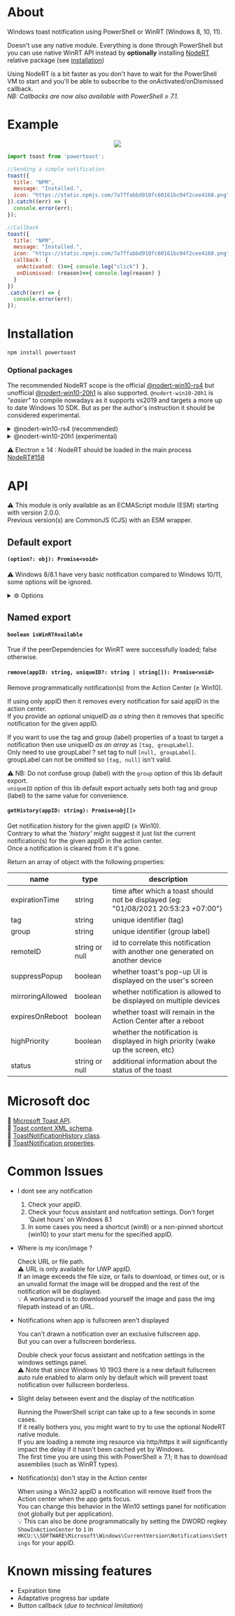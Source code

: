 About
=====

Windows toast notification using PowerShell or WinRT (Windows 8, 10, 11).<br />

Doesn't use any native module. Everything is done through PowerShell but you can use native WinRT API instead by **optionally** installing [NodeRT](https://github.com/NodeRT/NodeRT) relative package (see [installation](#Installation))

Using NodeRT is a bit faster as you don't have to wait for the PowerShell VM to start and you'll be able to subscribe to the onActivated/onDismissed callback.<br />
_NB: Callbacks are now also available with PowerShell ≥ 7.1._

Example
=======
<p align="center">
<img src="https://github.com/xan105/node-powertoast/raw/master/screenshot/example.png">
</p>

```js 
import toast from 'powertoast';

//Sending a simple notification
toast({
  title: "NPM",
  message: "Installed.",
  icon: "https://static.npmjs.com/7a7ffabbd910fc60161bc04f2cee4160.png"
}).catch((err) => { 
  console.error(err);
});

//Callback
toast({
  title: "NPM",
  message: "Installed.",
  icon: "https://static.npmjs.com/7a7ffabbd910fc60161bc04f2cee4160.png",
  callback: { 
   onActivated: ()=>{ console.log("click") },
   onDismissed: (reason)=>{ console.log(reason) }
  }
})
.catch((err) => { 
  console.error(err);
});
```

Installation
============

`npm install powertoast`

### Optional packages

The recommended NodeRT scope is the official [@nodert-win10-rs4](https://github.com/NodeRT/NodeRT) but unofficial [@nodert-win10-20h1](https://github.com/MaySoMusician/NodeRT) is also supported.
`@nodert-win10-20h1` is _"easier"_ to compile nowadays as it supports vs2019 and targets a more up to date Windows 10 SDK.
But as per the author's instruction it should be considered experimental.

<details>
<summary>@nodert-win10-rs4 (recommended)</summary>

 + [NodeRT windows.data.xml.dom](https://www.npmjs.com/package/@nodert-win10-rs4/windows.data.xml.dom)<br />
 `npm install @nodert-win10-rs4/windows.data.xml.dom`
 + [NodeRT windows.ui.notifications](https://www.npmjs.com/package/@nodert-win10-rs4/windows.ui.notifications)<br /> 
 `npm install @nodert-win10-rs4/windows.ui.notifications`
 
 _Prerequisite: C/C++ build tools (vs20**15**/**2017**) and Python 3.x (node-gyp) / Windows 10 SDK **10.0.17134.0** (1803 Redstone 4)_<br/>
_⚠️ SDK and build tools version are important here. This will most likely fail to compile otherwise._

</details>

<details>
<summary>@nodert-win10-20h1 (experimental)</summary>

 + [NodeRT windows.data.xml.dom](https://www.npmjs.com/package/@nodert-win10-20h1/windows.data.xml.dom)<br />
 `npm install @nodert-win10-20h1/windows.data.xml.dom`
 + [NodeRT windows.ui.notifications](https://www.npmjs.com/package/@nodert-win10-20h1/windows.ui.notifications)<br /> 
 `npm install @nodert-win10-20h1/windows.ui.notifications`
 
 _Prerequisite: C/C++ build tools (vs20**19**/20**22**) and Python 3.x (node-gyp) / Windows 10 SDK **10.0.19041.0** (2004)_<br/>
_⚠️ SDK and build tools version are important here. This will most likely fail to compile otherwise._

 💡 node-gyp ≥ v8.4.0 supports vs2022

</details>

⚠️ Electron ≥ 14 : NodeRT should be loaded in the main process [NodeRT#158](https://github.com/NodeRT/NodeRT/issues/158)

API
===

⚠️ This module is only available as an ECMAScript module (ESM) starting with version 2.0.0.<br />
Previous version(s) are CommonJS (CJS) with an ESM wrapper.

## Default export

#### `(option?: obj): Promise<void>`

⚠️ Windows 8/8.1 have very basic notification compared to Windows 10/11, some options will be ignored.

<details>
<summary>⚙️ Options</summary>

- **disableWinRT** : boolean | ≥ Win8.x

  If you have installed the optional NodeRT native module but for whatever reason(s) you want to use PowerShell instead.<br />
  Then set this to true. **Default** to false.
  
- **usePowerShellCore** : boolean | ≥ Win8.x

  Use `pwsh` (PowerShell Core) instead of `powershell` (PowerShell Desktop / Windows Embedded).<br />
  _Needless to say PowerShell (core) needs to be installed and its path added to your env var for this to work._<br />
  **Default** to false.

- **appID** : string | ≥ Win8.x

  Your [Application User Model ID](https://docs.microsoft.com/fr-fr/windows/desktop/shell/appids) a.k.a. AUMID.
  
  **Default** to Microsoft Store (UWP) so you can see how it works if not specified.
  
  ⚠️ An invalid appID will result in the notification not being displayed !
  
  You can view all installed appID via the PowerShell command `Get-StartApps`.<br />
  AppIDs can be classified into 2 categories: Win32 appID and UWP appID.<br />
  
  <p align="center">
  <img src="https://github.com/xan105/node-powertoast/raw/master/screenshot/aumid.png"><br />
  <em>xan105/node-Get-StartApps isValidAUMID()</em>
  </p>
  
  Win32 appID (_red_) is whatever string you want.<br />
  UWP appID (_green_) is a string with a very specific set of rules.<br />
  Some features / behaviors are limited to UWP appID only because Microsoft™.
  
  Your framework, installer, setup, etc... should have method(s) to create / use one for you.<br />
  Eg: Innosetup has the parameter `AppUserModelID` in the `[Icons]` section, Electron has the method `app.setAppUserModelId()`.<br />
  💡 It basically boils down to creating a .lnk shortcut in the `StartMenu` folder with the AUMID property set and some registry.<br />
  
```js  
  import toast from 'powertoast';

  toast({
    appID: "Microsoft.XboxApp_8wekyb3d8bbwe!Microsoft.XboxApp", //Xbox App (UWP)
    appID: "com.squirrel.GitHubDesktop.GitHubDesktop", //GitHub Desktop (win32)
    title: "Hello",
    message: "world"
  }).catch(err => console.error(err));
```

  Example with a **dev** electron app : (_Dont forget to add a non-pinned shortcut to your start menu in this case._)

  <p align="center">
  <img src="https://github.com/xan105/node-powertoast/raw/master/screenshot/electron.png">
  </p>

```js  
  import toast from 'powertoast';

  toast({
    appID: "D:\\dev\\hello_world\\node_modules\\electron\\dist\\electron.exe", //app.setAppUserModelId(process.execPath) 
    title: "Hello",
    message: "world"
  }).catch(err => console.error(err));
```

- **title** : string | ≥ Win8.x
  
  The title of your notification.

- **message** : string | ≥ Win8.x

  The content message of your notification.
  You can use "\n" to create a new line for the forthcoming text.
  
  Since the Windows 10 Anniversary Update the default and maximum is up to 2 lines of text for the title, and up to 4 lines (combined) for the message.

- **attribution** : string | ≥ Win10 (Anniversary Update)

  Reference the source of your content. This text is always displayed at the bottom of your notification, along with your app's identity or the notification's timestamp.

  On older versions of Windows that don't support attribution text, the text will simply be displayed as another text element (assuming you don't already have the maximum of 3 text elements).
  
 <p align="center">
<img src="https://github.com/xan105/node-powertoast/raw/master/screenshot/attribution.png">
</p>
  
```js
    
    import toast from 'powertoast';

    toast({
      appID: "com.squirrel.GitHubDesktop.GitHubDesktop",
      title: "Github",
      message: "Someone commented your issue",
      icon: "D:\\Desktop\\25231.png",
      attribution: "Via Web"
    }).catch(err => console.error(err));
```

- **icon** : string | ≥ Win8.x

  The URI of the image source, using one of these protocol handlers:
  
  - file:/// (_eg: `"D:\\Desktop\\test.jpg"`_)
  - http(s)://

  .png and .jpeg are supported (48x48 pixels at 100% scaling).

  ⚠️ Remote web images over http(s) are **only available when using an UWP appID**.<br/>
  There are limits on the file size of each individual image.<br/>
  3 MB on normal connections and 1 MB on metered connections.<br/>
  Before Fall Creators Update, images were always limited to 200 KB.<br/>

  If an image exceeds the file size, or fails to download, or times out, or is an unvalid format the image will be dropped and the rest of the notification will be displayed.
  
  💡 A workaround is to download yourself the image and pass the img filepath instead of an URL.

- **cropIcon** : boolean | ≥ Win10

  You can use this to 'circle-crop' your image (true). Otherwise, the image is square (false).
  
  **default** to false.

- **headerImg** : string | ≥ Win10 (Anniversary Update)

  <p align="center">
  <img src="https://github.com/xan105/node-powertoast/raw/master/screenshot/header.png">
  </p>

  Display a prominently image within the toast banner and inside the Action Center if there is enough room. <br/>
  Image dimensions are 364x180 pixels at 100% scaling.
  If the image is too big it will be cut from the bottom.
  
  Otherwise same restrictions as mentionned in the `icon` option.

- **footerImg** : string | ≥ Win10

  <p align="center">
  <img src="https://github.com/xan105/node-powertoast/raw/master/screenshot/footer.png">
  </p>

  A full-width inline-image that appears at the bottom of the toast and inside the Action Center if there is enough room.
  Image will be resized to fit inside the toast.
  
  Otherwise same restrictions as mentionned in the `icon` option.

- **silent** : boolean | ≥ Win8.x

  True to mute the sound; false to allow the toast notification sound to play. **Default** to false.

- **hide** : boolean | ≥ Win10
  
  True to suppress the popup message and places the toast notification **silently** into the action center. **Default** to false.<br/>
  Using `silent: true` is redundant in this case.
  
- **audio** : string | ≥ Win8.x

  The audio source to play when the toast is shown to the user.<br/>
  You **can't** use file:/// with this ! You are limited to the Windows sound schema available in your system.<br/>
  
  example: ms-winsoundevent:Notification.Default
  
  💡 But you can create your own Windows sound schema with the registry and use it for your toast:
  
  File must be a .wav, by default Windows sounds are located in `%WINDIR%\media`
  
```
  //Registry
  Windows Registry Editor Version 5.00

  [HKEY_CURRENT_USER\AppEvents\Schemes\Apps\.Default\**YOUR_SOUND_ID**]

  [HKEY_CURRENT_USER\AppEvents\Schemes\Apps\.Default\**YOUR_SOUND_ID**\.Current]
  @="path_to_your_sound_file.wav"

  [HKEY_CURRENT_USER\AppEvents\Schemes\Apps\.Default\**YOUR_SOUND_ID**\.Default]
  @="path_to_your_sound_file.wav"
  
  //js
  import toast from 'powertoast';

  toast({
    appID: "com.squirrel.GitHubDesktop.GitHubDesktop",
    title: "Github",
    message: "Someone commented your issue",
    audio: "ms-winsoundevent:**YOUR_SOUND_ID**"
  }).catch(err => console.error(err));
```
  
- **longTime** : boolean | ≥ Win8.x

  Increase the time the toast should show up for.<br />
  **Default** to false.
  
  Most of the time "short" (default) is the most appropriate, and Microsoft recommends not using "long".<br />
  This is only here for specific scenarios and app compatibility (Windows 8).
  
  Long is around ~ 25sec<br />
  Short is the user defined value (_Windows settings > Ease of Access > Display > Show notification for ..._)
  
  Or registry: `HKCU\Control Panel\Accessibility` -> `MessageDuration`::DWORD (Not recommended to directly modify registry value)
  
  User value default to 5sec; <br/>
  Available: 5, 7, 15, 30, 1min, 5min

- **onClick** : string | ≥ Win10

  Protocol to launch when the user click on the toast.<br />
  If none (**default**) click will just dismiss the notification.<br />

  ⚠️ Only protocol type action is supported ~~as there's no way of receiving feedback from the user's choice via PowerShell~~.<br />
  💡 If you are using PowerShell ≥ 7.1 or NodeRT native module and you want to execute some js code when the user click on the toast or when the toast is dismissed then please see the callback option section down below.<br />
  
  Example of protocol type action button to open up Windows 10's maps app with a pre-populated search field set to "sushi":
  
```js
  import toast from 'powertoast';

  toast({
    message: "Sushi",
    onClick: "bingmaps:?q=sushi"
  }).catch(err => console.error(err));
```

  You can also redirect to an http/https resource :
  
```js
  import toast from 'powertoast';

  toast({
    message: "Google It",
    onClick: "https://www.google.com"
  }).catch(err => console.error(err));
```

  💡 You can create your own protocol: [create your own URI scheme](https://msdn.microsoft.com/en-us/windows/desktop/aa767914).<br/>
  And even send args back to say an electron app:<br/>
  In electron just make your app a single instance with `app.requestSingleInstanceLock()`<br/>
  Then use the second-instance event to parse the new args.
  
  Let's say we created an electron: URI scheme;
  Let's send a notification:
```js
  toast({
    message: "custom URI",
    onClick: "electron:helloworld"
  }).catch(err => console.error(err));
  ```
  In electron:
  ```js
  if (app.requestSingleInstanceLock() !== true) { app.quit(); }
  app.on('second-instance', (event, argv, cwd) => {  
    
    console.log(argv);
    //[...,"electron:helloworld"]

  }) 
```

- **button** : [{ text : string, onClick : string, contextMenu ?: boolean, icon ?: string }] | ≥ Win10

  Array of buttons to add to your toast. You can only have up to 5 buttons. <br/>
  After the 5th they will be ignored.
  
```js
  [
    {
      text: "", 
      onClick: "", //Protocol to launch (see previous onClick section)
      icon: "", //Optional icon path
      contextMenu: true //Optional placement to context menu (≥ Win10 Anniversary Update)
    },
    ...
  ]
```
  
<p align="center">
<img src="https://github.com/xan105/node-powertoast/raw/master/screenshot/button.png">
</p>
  
```js
import toast from 'powertoast';

toast({
  title: "Browser",
  message: "Choose your favorite",
  button: [
    {text: "Firefox", onClick:"https://www.mozilla.org/en/firefox/new/"},
    {text: "Chrome", onClick:"https://www.google.com/chrome/"}
  ]
}).catch(err => console.error(err));
```
  
  You can add icons to your buttons.<br />
  These icons are white transparent 16x16 pixel images at 100% scaling, and should have no padding included in the image itself.<br />
  In order to transforms the style of your buttons into icon buttons you have to provide icons for **ALL** of your buttons in the notification.
  
<p align="center">
<img src="https://github.com/xan105/node-powertoast/raw/master/screenshot/btn-icon.png">
</p>
  
  You can add additional context menu actions (Anniversary Update) to the existing context menu that appears when the user right clicks your toast from within Action Center by using `contextMenu: true`.<br />
This menu only appears when right clicked from Action Center. It does not appear when right clicking a toast popup banner.
Anniversary Update and up, on older version these additional context menu actions will simply appear as normal buttons on your toast.
Additional context menu items contribute to the total limit of 5 buttons on a toast.

- **callback** : { keepalive ?: number, onActivated?() : void, onDismissed?() : void } | ≥ Win10 (⚠️ WinRT / PowerShell ≥ 7.1 only) 

  Callback to execute when user activates a toast notification through a click or when a toast notification leaves the screen, either by expiring or being explicitly dismissed by the user.<br />
  
  Because of how [NodeRT](https://github.com/NodeRT/NodeRT) works registered event listener does not keep the event loop alive so you will need to provide a timeout value to keep it alive (default to 6sec as 5sec is the default notification duration but keep in mind some users might have change this value in their Windows settings).<br />
  💡 If you have something else maintaining the event loop then you can ignore this.<br />
  
  The promise will resolve as soon as possible and will not wait for the keep-a-live. The keep-a-live is only to permit WinRT events to register.<br />
  
```js
  import toast from 'powertoast';

  toast({
    title: "Hello",
    message: "world",
    callback: { 
      keepalive: 6, //keep-a-live in sec
      onActivated: ()=>{ console.log("click") },
      onDismissed: (reason)=>{ console.log(reason) }
    }
  })
  .then(()=> console.log("Notified"))
  .catch(err => console.error(err));
```
  
  `onDismissed` gives you the reason:
  
  |Name|Code|Description|
  |----|----|-----------|
  |UserCanceled|0|User dismissed the toast|
  |ApplicationHidden|1|App explicitly hid the toast notification by calling the ToastNotifier.hide method|
  |TimedOut|2|Toast had been shown for the maximum allowed time and was faded out|

  ⚠️ When using PowerShell ≥ 7.1 usage is as above with the following changes:
  
  - We have to keep PowerShell running to subscribe to the events hence the promise will resolve only afterwards.
  - keepalive is the maximum value PowerShell will wait for any of the events before exiting.
  - There is no need to keep the event loop alive (if that wasn't clear)
  
```js
  import toast from 'powertoast';

  toast({
    usePowerShellCore: true, //Use pwsh (core) instead of powershell (desktop); In this case v7.1
    title: "Hello",
    message: "world",
    callback: { 
      keepalive: 6, //time-out in sec
      onActivated: ()=>{ console.log("click") },
      onDismissed: (reason)=>{ console.log(reason) }
    }
  })
  .then(()=> console.log("Notified"))
  .catch(err => console.error(err));
```
  
- **scenario** : string | ≥ Win10

  "default", "alarm", "reminder", "incomingCall"<br />
  **Default** to ... well, 'default'.

  The scenario adjusts a few behaviors:

  + **Reminder**: The notification will stay on screen until the user dismisses it or takes action (Sticky notification).
    _Microsoft doesn't recommend to use this just for keeping your notification persistent on screen_.
  + **Alarm**: In addition to the reminder behaviors, alarms will additionally loop audio with a default alarm sound.
  + **IncomingCall**: Same behaviors as alarms except they use ringtone audio and their buttons are styled differently (displayed full screen on Windows Mobile devices).
  <br />
  ⚠️ When using Reminder or Alarm, you must provide at least one button on your toast notification.<br /> 
  Otherwise, the toast will be treated as a normal toast.
  
- **progress** : { header ?: string, percent ?: number | null, custom ?: string, footer ?: string } | Win8.x and ≥ Win10 (Creators Update)

  Add a progress bar to your toast.<br/>
```
  {
    header : optional string,
    footer: optional string,
    percent : percent of the progress bar, set it to null or omit it to get a progress with the little dots moving,
    custom : optional string to be displayed instead of the default percentage string
  }
```
  
<p align="center">
<img src="https://github.com/xan105/node-powertoast/raw/master/screenshot/progress.png">
</p>
  
```js
import toast from 'powertoast';

toast({
  title: "Dummy",
  message: "Hello World",
  icon: "https://steamcdn-a.akamaihd.net/steamcommunity/public/images/apps/480/winner.jpg",
  progress:{
    header: "Header",
    footer: "Footer",
    percent: 50,
    custom: "10/20 Beers"
  }
}).catch(err => console.error(err));
```

💡 On Windows 8.x This will be shown as a text as long as your message is one line max.<br/>
custom takes precedence over percent and both header and footer are ignored.
<p align="center">
<img src="https://github.com/xan105/node-powertoast/raw/master/screenshot/progress_win8.png">
</p>

```js
import toast from 'powertoast';

toast({
  title: "Dummy",
  message: "Hello World",
  icon: "https://steamcdn-a.akamaihd.net/steamcommunity/public/images/apps/480/winner.jpg",
  progress:{ percent: 50 }
}).catch(err => console.error(err));
```
  
- **uniqueID** : string | ≥ Win10

   You can replace a notification by sending a new toast with the same uniqueID. <br/>
   This is useful when using a progress bar or correcting/updating the information on a toast. <br/>
   And you don't want to end up with a flood of similar toasts in the Action Center. <br/> 
   
   However this is not really suitable for information that frequently changes in a short period of time (like a download progress for example)
   or subtle changes to your toast content, like changing 50% to 65%.

- **sequenceNumber** : number | ≥ Win10

    Provide sequence number to prevent out-of-order updates, or assign 0 to indicate "always update". <br/>
    A higher sequence number indicates a newer toast. <br/>
    _default to 0_ <br/>
    
    The sequence number may helps to ensure that toasts will not be displayed in a manner that may confuse when updating/correcting.
  
- **group** : { id : string, title : string } | ≥ Win10 (Creators Update)

    You can group notifications under a common header within Action Center<br/>
```
  {
    id: use the same header id string to unify them under the header,
    title: title of the header, title can be different and will be shown above the toast.
           title from the most recent notification within a group is used in Action Center, 
           if that notification gets removed, then the title falls back 
           to the next most recent notification. 
  }
```
  
<p align="center">
<img src="https://github.com/xan105/node-powertoast/raw/master/screenshot/group.png">
</p>
  
- **timeStamp** : number | string | ≥ Win10

  Unix epoch time in seconds.<br/>
  Current time by **default** if not specified.<br/>
  
  By default, the timestamp visible within Action Center is set to the time that the notification was sent.<br/>
  You can optionally override the timestamp with your own custom date and time, so that the timestamp represents the time the message/information/content was actually created, rather than the time that the notification was sent.<br/>
  This also ensures that your notifications appear in the correct order within Action Center (which are sorted by time). Microsoft recommends that most apps specify a custom timestamp.<br/>
  But you can safely omit this option.

</details>

## Named export

#### `boolean isWinRTAvailable`

True if the peerDependencies for WinRT were successfully loaded; false otherwise.

#### `remove(appID: string, uniqueID?: string | string[]): Promise<void>`

Remove programmatically notification(s) from the Action Center (≥ Win10).

If using only appID then it removes every notification for said appID in the action center.<br/>
If you provide an optional uniqueID _as a string_ then it removes that specific notification for the given appID.

If you want to use the tag and group (label) properties of a toast to target a notification then use uniqueID _as an array_ as `[tag, groupLabel]`.<br/>
Only need to use groupLabel ? set tag to null `[null, groupLabel]`.<br/>
groupLabel can not be omitted so `[tag, null]` isn't valid.

⚠️ NB: Do not confuse group (label) with the `group` option of this lib default export.<br/>
`uniqueID` option of this lib default export actually sets both tag and group (label) to the same value for convenience.

#### `getHistory(appID: string): Promise<obj[]>`

Get notification history for the given appID (≥ Win10).<br/>
Contrary to what the _'history'_ might suggest it just list the current notification(s) for the given appID in the action center.<br/>
Once a notification is cleared from it it's gone.

Return an array of object with the following properties:<br/>

|name|type|description|
|----|----|-----------|
|expirationTime|string|time after which a toast should not be displayed (eg: "01/08/2021 20:53:23 +07:00")|
|tag|string|unique identifier (tag)|
|group|string|unique identifier (group label)|
|remoteID|string or null|id to correlate this notification with another one generated on another device|
|suppressPopup|boolean|whether toast's pop-up UI is displayed on the user's screen|
|mirroringAllowed|boolean|whether notification is allowed to be displayed on multiple devices|
|expiresOnReboot|boolean|whether toast will remain in the Action Center after a reboot|
|highPriority|boolean|whether the notification is displayed in high priority (wake up the screen, etc)|
|status|string or null|additional information about the status of the toast|

Microsoft doc
=============

📖 [Microsoft Toast API](https://docs.microsoft.com/en-us/windows/uwp/design/shell/tiles-and-notifications/adaptive-interactive-toasts).<br />
📖 [Toast content XML schema](https://docs.microsoft.com/en-us/windows/uwp/design/shell/tiles-and-notifications/toast-xml-schema).<br />
📖 [ToastNotificationHistory class](https://docs.microsoft.com/en-us/uwp/api/Windows.UI.Notifications.ToastNotificationHistory).<br />
📖 [ToastNotification properties](https://docs.microsoft.com/en-us/uwp/api/windows.ui.notifications.toastnotification#properties).<br />

Common Issues
=============

- I dont see any notification

  1. Check your appID.
  2. Check your focus assistant and notifcation settings. Don't forget 'Quiet hours' on Windows 8.1
  3. In some cases you need a shortcut (win8) or a non-pinned shortcut (win10) to your start menu for the specified appID.
  
- Where is my icon/image ?

  Check URL or file path.<br/>
  ⚠️ URL is only available for UWP appID.<br/>
  If an image exceeds the file size, or fails to download, or times out, or is an unvalid format the image will be dropped and the rest of the notification will be displayed.<br/>
  💡 A workaround is to download yourself the image and pass the img filepath instead of an URL.
  
- Notifications when app is fullscreen aren't displayed
  
  You can't drawn a notification over an exclusive fullscreen app.<br />
  But you can over a fullscreen borderless.<br />
  
  Double check your focus assistant and notifcation settings in the windows settings panel.<br />
  ⚠️ Note that since Windows 10 1903 there is a new default fullscreen auto rule enabled to alarm only by default which will prevent toast notification over fullscreen borderless.

- Slight delay between event and the display of the notification

  Running the PowerShell script can take up to a few seconds in some cases.<br />
  If it really bothers you, you might want to try to use the optional NodeRT native module.<br />
  If you are loading a remote img resource via http/https it will significantly impact the delay if it hasn't been cached yet by Windows.<br />
  The first time you are using this with PowerShell ≥ 7.1; It has to download assemblies (such as WinRT types).

- Notification(s) don't stay in the Action center

  When using a Win32 appID a notification will remove itself from the Action center when the app gets focus.<br/>
  You can change this behavior in the Win10 settings panel for notification (not globally but per application).<br/>
  💡 This can also be done programmatically by setting the DWORD regkey `ShowInActionCenter` to `1` in `HKCU:\\SOFTWARE\Microsoft\Windows\CurrentVersion\Notifications\Settings` for your appID.
  
Known missing features
======================

  + Expiration time
  + Adaptative progress bar update
  + Button callback (_due to technical limitation_)
